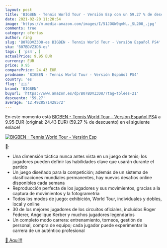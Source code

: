 ```yaml
---
layout: post
title: 'BIGBEN - Tennis World Tour - Versión Esp con un 59.27 % de descuento'
date: 2021-02-20 11:20:54
image: 'https://m.media-amazon.com/images/I/51JOGW0qmhL._SL200_.jpg'
comments: true
category: ofertas
author: ring
slug: 'B07BDVZ3D8-es BIGBEN - Tennis World Tour - Versión Español PS4'
sku: 'B07BDVZ3D8-es'
tags: [ 'ps4', ]
actualPrice: 9.95 EUR
currency: EUR
price: 9.95
comparePrice: 24.43 EUR
prodname: 'BIGBEN - Tennis World Tour - Versión Español PS4'
country: 'es'
flag: '🇪🇸'
brand: 'BIGBEN'
buyurl: 'https://www.amazon.es/dp/B07BDVZ3D8/?tag=tolees-21'
descuento: '59.27'
average: '12.4928571428572'
---
```


En este momento está [BIGBEN - Tennis World Tour - Versión Español PS4](https://www.amazon.es/dp/B07BDVZ3D8/?tag=tolees-21) a 9.95 EUR (original: 24.43 EUR) (59.27 %  de descuento) en el siguiente enlace!

[![BIGBEN - Tennis World Tour - Versión Esp](https://m.media-amazon.com/images/I/51JOGW0qmhL._SL200_.jpg)](https://www.amazon.es/dp/B07BDVZ3D8/?tag=tolees-21)

🔎:

- Una dimensión táctica nunca antes vista en un juego de tenis; los jugadores pueden definir las habilidades clave que usarán durante el partido
- Un juego diseñado para la competición; además de un sistema de clasificaciones mundiales permanentes, hay nuevos desafíos online disponibles cada semana
- Reproducción perfecta de los jugadores y sus movimientos, gracias a la captura de movimientos y la fotogrametría
- Todos los modos de juego: exhibición, World Tour, individuales y dobles, local y online
- 30 de los mejores jugadores de los circuitos oficiales, incluidos Roger Federer, Angelique Kerber y muchos jugadores legendarios
- Un completo modo carrera: entrenamiento, torneos, gestión de personal, compra de equipo; cada jugador puede experimentar la carrera de un auténtico profesional

[🛒 Aquí!!!](https://www.amazon.es/dp/B07BDVZ3D8/?tag=tolees-21)
